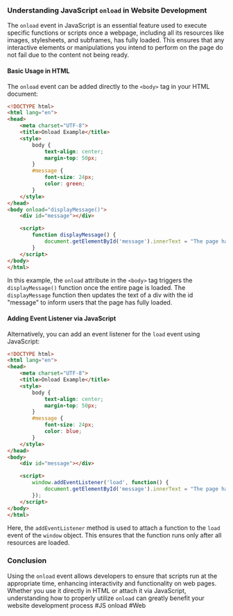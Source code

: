 ### Understanding JavaScript `onload` in Website Development

The `onload` event in JavaScript is an essential feature used to execute specific functions or scripts once a webpage, including all its resources like images, stylesheets, and subframes, has fully loaded. This ensures that any interactive elements or manipulations you intend to perform on the page do not fail due to the content not being ready.

#### Basic Usage in HTML

The `onload` event can be added directly to the `<body>` tag in your HTML document:

```html
<!DOCTYPE html>
<html lang="en">
<head>
    <meta charset="UTF-8">
    <title>Onload Example</title>
    <style>
        body {
            text-align: center;
            margin-top: 50px;
        }
        #message {
            font-size: 24px;
            color: green;
        }
    </style>
</head>
<body onload="displayMessage()">
    <div id="message"></div>

    <script>
        function displayMessage() {
            document.getElementById('message').innerText = "The page has fully loaded!";
        }
    </script>
</body>
</html>
```

In this example, the `onload` attribute in the `<body>` tag triggers the `displayMessage()` function once the entire page is loaded. The `displayMessage` function then updates the text of a div with the id "message" to inform users that the page has fully loaded.

#### Adding Event Listener via JavaScript

Alternatively, you can add an event listener for the `load` event using JavaScript:

```html
<!DOCTYPE html>
<html lang="en">
<head>
    <meta charset="UTF-8">
    <title>Onload Example</title>
    <style>
        body {
            text-align: center;
            margin-top: 50px;
        }
        #message {
            font-size: 24px;
            color: blue;
        }
    </style>
</head>
<body>
    <div id="message"></div>

    <script>
        window.addEventListener('load', function() {
            document.getElementById('message').innerText = "The page has fully loaded using JavaScript!";
        });
    </script>
</body>
</html>
```

Here, the `addEventListener` method is used to attach a function to the `load` event of the `window` object. This ensures that the function runs only after all resources are loaded.

### Conclusion

Using the `onload` event allows developers to ensure that scripts run at the appropriate time, enhancing interactivity and functionality on web pages. Whether you use it directly in HTML or attach it via JavaScript, understanding how to properly utilize `onload` can greatly benefit your website development process #JS onload #Web